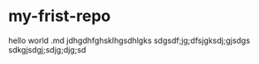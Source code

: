 # my-frist-repo
hello world .md
jdhgdhfghsklhgsdhlgks
sdgsdf;jg;dfsjgksdj;gjsdgs
sdkgjsdgj;sdjg;djg;sd
